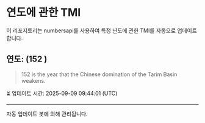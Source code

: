 
# 연도에 관한 TMI

이 리포지토리는 numbersapi를 사용하여 특정 년도에 관한 TMI를 자동으로 업데이트합니다.

## 연도: (152 )
> 152 is the year that the Chinese domination of the Tarim Basin weakens.

⏳ 업데이트 시간: 2025-09-09 09:44:01 (UTC)

---
자동 업데이트 봇에 의해 관리됩니다.
